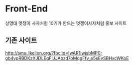 # Front-End
상명대 멋쟁이 사자처럼 10기가 만드는 멋쟁이사자처럼 홍보 사이트

## 기존 사이트
http://smu.likelion.org/?fbclid=IwAR1lwjsbMP0-gb4vpRBDKzXJDLEgFiJJAbzd7oMqgFfv_e5sEvSBHxcWKoE
